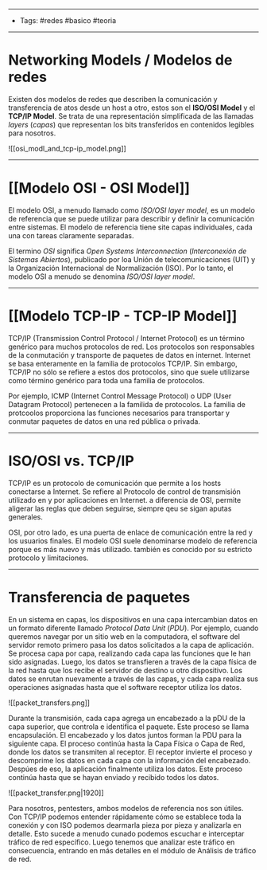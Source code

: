 ----
- Tags: #redes #basico #teoria 
----
# Networking Models / Modelos de redes

Existen dos modelos de redes que describen la comunicación y transferencia de atos desde un host a otro, estos son el **ISO/OSI Model** y el **TCP/IP Model**. Se trata de una representación simplificada de las llamadas *layers* (*capas*) que representan los bits transferidos en contenidos legibles para nosotros. 

![[osi_modl_and_tcp-ip_model.png]]

-----
# [[Modelo OSI - OSI Model]]

El modelo OSI, a menudo llamado como *ISO/OSI layer model*, es un modelo de referencia que se puede utilizar para describir y definir la comunicación entre sistemas. El modelo de referencia tiene site capas individuales, cada una con tareas claramente separadas.

El termino *OSI* significa *Open Systems Interconnection* (*Interconexión de Sistemas Abiertos*), publicado por loa Unión de telecomunicaciones (UIT) y la Organización Internacional de Normalización (ISO). Por lo tanto, el modelo OSI a menudo se denomina *ISO/OSI layer model*. 

-----
# [[Modelo TCP-IP - TCP-IP Model]]

TCP/IP (Transmission Control Protocol / Internet Protocol) es un término genérico para muchos protocolos de red. Los protocolos son responsables de la conmutación y transporte de paquetes de datos en internet. Internet se basa enteramente en la familia de protocolos TCP/IP. Sin embargo, TCP/IP no sólo se refiere a estos dos protocolos, sino que suele utilizarse como término genérico para toda una familia de protocolos.

Por ejemplo, ICMP (Internet Control Message Protocol) o UDP (User Datagram Protocol) pertenecen a la familida de protocolos. La familia de protcoolos proporciona las funciones necesarios para transportar y conmutar paquetes de datos en una red pública o privada.

-----
# ISO/OSI vs. TCP/IP 

TCP/IP es un protocolo de comunicación que permite a los hosts conectarse a Internet. Se refiere al Protocolo de control de transmisión utilizado en y por aplicaciones en Internet. a diferencia de OSI, permite aligerar las reglas que deben seguirse, siempre qeu se sigan aputas generales. 

OSI, por otro lado, es una puerta de enlace de comunicación entre la red y los usuarios finales. El modelo OSI suele denominarse modelo de referencia porque es más nuevo y más utilizado. también es conocido por su estricto protocolo y limitaciones.

-----
# Transferencia de paquetes

En un sistema en capas, los dispositivos en una capa intercambian datos en un formato diferente llamado *Protocol Data Unit* (*PDU*). Por ejemplo, cuando queremos navegar por un sitio web en la computadora, el software del servidor remoto primero pasa los datos solicitados a la capa de aplicación. Se procesa capa por capa, realizando cada capa las funciones que le han sido asignadas. Luego, los datos se transfieren a través de la capa física de la red hasta que los recibe el servidor de destino u otro dispositivo. Los datos se enrutan nuevamente a través de las capas, y cada capa realiza sus operaciones asignadas hasta que el software receptor utiliza los datos.  

![[packet_transfers.png]]

Durante la transmisión, cada capa agrega un encabezado a la pDU de la capa superior, que controla e identifica el paquete. Este proceso se llama encapsulación. El encabezado y los datos juntos forman la PDU para la siguiente capa. El proceso continúa hasta la Capa Física o Capa de Red, donde los datos se transmiten al receptor. El receptor invierte el proceso y descomprime los datos en cada capa con la información del encabezado. Despúes de eso, la aplicación finalmente utiliza los datos. Este proceso continúa hasta que se hayan enviado y recibido todos los datos. 

![[packet_transfer.png|1920]]

Para nosotros, pentesters, ambos modelos de referencia nos son útiles. Con TCP/IP podemos entender rápidamente cómo se establece toda la conexión y con ISO podemos dearmarla pieza por pieza y analizarla en detalle. Esto sucede a menudo cunado podemos escuchar e interceptar tráfico de red específico. Luego tenemos que analizar este tráfico en consecuencia, entrando en más detalles en el módulo de Análisis de tráfico de red.

